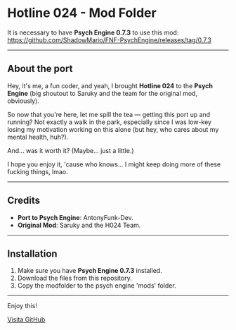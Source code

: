 # Hotline 024 - Mod Folder

It is necessary to have **Psych Engine 0.7.3** to use this mod: https://github.com/ShadowMario/FNF-PsychEngine/releases/tag/0.7.3

---

## About the port

Hey, it's me, a fun coder, and yeah, I brought **Hotline 024** to the **Psych Engine** (big shoutout to Saruky and the team for the original mod, obviously).

So now that you're here, let me spill the tea — getting this port up and running? Not exactly a walk in the park, especially since I was low-key losing my motivation working on this alone (but hey, who cares about my mental health, huh?).

And... was it worth it? (Maybe... just a little.)

I hope you enjoy it, 'cause who knows... I might keep doing more of these fucking things, lmao.

---

## Credits

- **Port to Psych Engine**: AntonyFunk-Dev.
- **Original Mod**: Saruky and the H024 Team.

---

## Installation

1. Make sure you have **Psych Engine 0.7.3** installed.
2. Download the files from this repository.
3. Copy the modfolder to the psych engine 'mods' folder.

---

Enjoy this!

[Visita GitHub](https://github.com)

